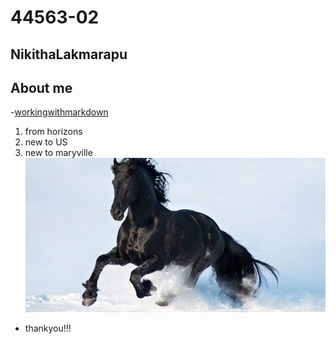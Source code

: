 # 44563-02
## NikithaLakmarapu
## About me

-[workingwithmarkdown](https://github.com/profcase/working-with-markdown)
1. from horizons
1. new to US
1. new to maryville
![love](https://github.com/NikithaLakmarapu/44563-02/blob/master/love.jpg)
- thankyou!!!
